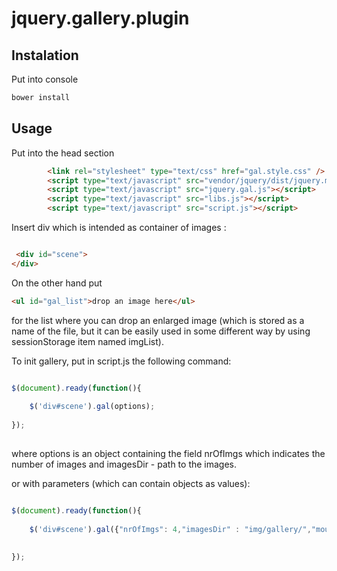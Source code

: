 # jquery.gallery.plugin


## Instalation

Put into console

```bash
bower install
```

## Usage
Put into the head section 
```html
        <link rel="stylesheet" type="text/css" href="gal.style.css" />
        <script type="text/javascript" src="vendor/jquery/dist/jquery.min.js"></script>
        <script type="text/javascript" src="jquery.gal.js"></script>
        <script type="text/javascript" src="libs.js"></script>
        <script type="text/javascript" src="script.js"></script>
```

Insert div which is intended as container of images :

```html

 <div id="scene">
</div>

```

On the other hand put

```html
<ul id="gal_list">drop an image here</ul>
```
for the list where you can drop an enlarged image (which is stored as a name of the file, but it can be easily
used in some different way by using sessionStorage item named imgList). 

To init gallery, put in script.js the following command:


```javascript

$(document).ready(function(){
    
    $('div#scene').gal(options);
    
});
    
```

where options is an object containing the field nrOfImgs which indicates 
the number of images and imagesDir - path to the images.


or with parameters (which can contain objects as values):
```javascript

$(document).ready(function(){
    
    $('div#scene').gal({"nrOfImgs": 4,"imagesDir" : "img/gallery/","mouseOut":{"opacity":.1}});
    
    
});
    
```


